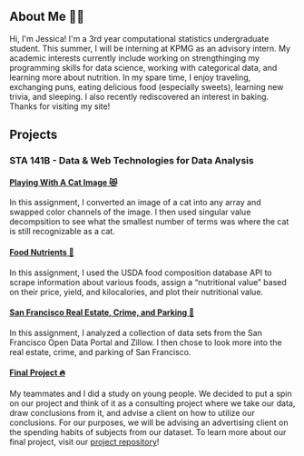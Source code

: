 ## About Me 💁🏻

Hi, I'm Jessica! I'm a 3rd year computational statistics undergraduate student. This summer, I will be interning at KPMG as an advisory intern. My academic interests currently include working on strengthinging my programming skills for data science, working with categorical data, and learning more about nutrition. In my spare time, I enjoy traveling, exchanging puns, eating delicious food (especially sweets), learning new trivia, and sleeping. I also recently rediscovered an interest in baking. 
Thanks for visiting my site!



## Projects

### STA 141B - Data & Web Technologies for Data Analysis


#### [Playing With A Cat Image 😻](STA141B/a2.html)
In this assignment, I converted an image of a cat into any array and swapped color channels of the image. I then used singular value decompsition to see what the smallest number of terms was where the cat is still recognizable as a cat. 
 
#### [Food Nutrients 🍎](STA141B/a4.html)
In this assignment, I used the USDA food composition database API to scrape information about various foods, assign a “nutritional value” based on their price, yield, and kilocalories, and plot their nutritional value.

 #### [San Francisco Real Estate, Crime, and Parking 🌁](STA141B/a6.html)

In this assignment, I analyzed a collection of data sets from the San Francisco Open Data Portal and Zillow. I then chose to look more into the real estate, crime, and parking of San Francisco.

#### [Final Project 🔥](STA141B/final.html)

My teammates and I did a study on young people. We decided to put a spin on our project and think of it as a consulting project where we take our data, draw conclusions from it, and advise a client on how to utilize our conclusions. For our purposes, we will be advising an advertising client on the spending habits of subjects from our dataset.
To learn more about our final project, visit our [project repository](https://github.com/ehkhong/sta-141b-proj)!

